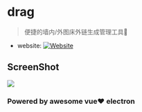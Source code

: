 # drag

> 便捷的墙内/外图床外链生成管理工具🔧

+ website: [![Website](https://img.shields.io/website-up-down-green-red/http/shields.io.svg)](https://shengxihu.github.io/Drag/)

## ScreenShot
![](http://7xj431.com1.z0.glb.clouddn.com/%E5%B1%8F%E5%B9%95%E5%BF%AB%E7%85%A7%202016-11-08%20%E4%B8%8B%E5%8D%889.24.28.png)

### Powered by awesome vue❤️ electron

